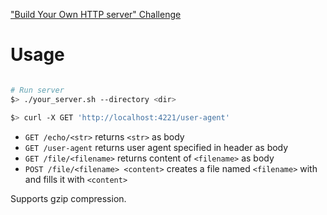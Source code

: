 ["Build Your Own HTTP server" Challenge](https://app.codecrafters.io/courses/http-server/overview)

# Usage
```bash

# Run server
$> ./your_server.sh --directory <dir>

$> curl -X GET 'http://localhost:4221/user-agent'
```

- `GET /echo/<str>` returns `<str>` as body
- `GET /user-agent` returns user agent specified in header as body
- `GET /file/<filename>` returns content of `<filename>` as body
- `POST /file/<filename> <content>` creates a file named `<filename>` with and fills it with `<content>`

Supports gzip compression.


